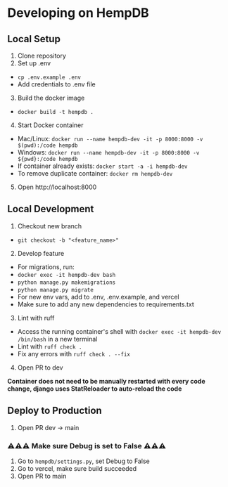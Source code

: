 # Developing on HempDB

## Local Setup

1. Clone repository
2. Set up .env
  * `cp .env.example .env`
  * Add credentials to .env file

3. Build the docker image
  * `docker build -t hempdb .`

4. Start Docker container
  * Mac/Linux: `docker run --name hempdb-dev -it -p 8000:8000 -v $(pwd):/code hempdb`    
  * Windows: `docker run --name hempdb-dev -it -p 8000:8000 -v ${pwd}:/code hempdb`
  * If container already exists: `docker start -a -i hempdb-dev`
  * To remove duplicate container: `docker rm hempdb-dev`

5. Open http://localhost:8000

## Local Development

1. Checkout new branch
  * `git checkout -b "<feature_name>"`

2. Develop feature
  * For migrations, run:
  * `docker exec -it hempdb-dev bash`
  * `python manage.py makemigrations`
  * `python manage.py migrate`
  * For new env vars, add to .env, .env.example, and vercel
  * Make sure to add any new dependencies to requirements.txt

3. Lint with ruff
  * Access the running container's shell with `docker exec -it hempdb-dev /bin/bash` in a new terminal
  * Lint with `ruff check .`
  * Fix any errors with `ruff check . --fix`

4. Open PR to dev

**Container does not need to be manually restarted with every code change, django uses StatReloader to auto-reload the code**

## Deploy to Production

1. Open PR dev -> main

### ⚠️⚠️⚠️ Make sure Debug is set to False ⚠️⚠️⚠️

1. Go to `hempdb/settings.py`, set Debug to False
2. Go to vercel, make sure build succeeded
3. Open PR to main